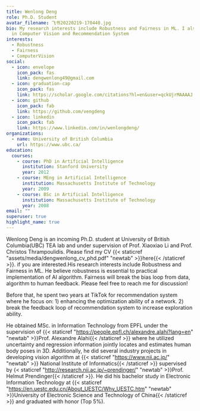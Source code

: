 ```yaml
---
title: Wenlong Deng
role: Ph.D. Student
avatar_filename: 飞书20220219-170440.jpg
bio: My research interests include Robustness and Fairness in ML. I also skilled
  in Computer Vision and Recommendation System
interests:
  - Robustness
  - Fairness
  - ComputerVision
social:
  - icon: envelope
    icon_pack: fas
    link: dengwenlong49@gmail.com
  - icon: graduation-cap
    icon_pack: fas
    link: https://scholar.google.com/citations?hl=en&user=qckUjrMAAAAJ
  - icon: github
    icon_pack: fab
    link: https://github.com/vengdeng
  - icon: linkedin
    icon_pack: fab
    link: https://www.linkedin.com/in/wenlongdeng/
organizations:
  - name: University of British Columbia
    url: https://www.ubc.ca/
education:
  courses:
    - course: PhD in Artificial Intelligence
      institution: Stanford University
      year: 2012
    - course: MEng in Artificial Intelligence
      institution: Massachusetts Institute of Technology
      year: 2009
    - course: BSc in Artificial Intelligence
      institution: Massachusetts Institute of Technology
      year: 2008
email: ""
superuser: true
highlight_name: true
---
```

Wenlong Deng is an incoming Ph.D. student at University of British Columbia(UBC) TEA lab and under supervision of Prof. Xiaoxiao Li and Prof. Christos Thrampoulidis. Please find my CV {{< staticref "assets/media/dengwenlong_cv_phd.pdf" "newtab" >}}here{{< /staticref >}}. if you are interested.His research interests include Robustness and Fairness in ML. He believe robustness is essential to practical implementation of AI algorithm. Fairness will break the bias loop from data, algorithm to human feedback. Please feel free to reach me for discussion!

Before that, he spent two years at TikTok for recommendation system where he focus on: 1) enhancing the optimization ability of a network. 2) break the feedback loop of recommendation system to increase exploration ability.

He obtained MSc. in Information Technology from EPFL under the supervision of {{< staticref "https://people.epfl.ch/alexandre.alahi?lang=en" "newtab" >}}Prof. Alexandre Alahi{{< /staticref >}}  where he utilized uncertainty and regression information jointly locates and estimates human body poses in 3D. Additionally, he did several industry projects in developing vision algorithm  at  {{< staticref "https://www.nii.ac.jp/" "newtab" >}} National Institute of Informatics{{< /staticref >}} supervised by [](https://people.epfl.ch/alexandre.alahi/?lang=en){< staticref "http://research.nii.ac.jp/~prendinger/" "newtab" >}}Prof. Helmut Prendinger{{< /staticref >}}. He did his bachelor study in Electronic Information Technology at {{< staticref "https://en.uestc.edu.cn/About_UESTC/Why_UESTC.htm" "newtab" >}}University of Electronic Science and Technology of China{{< /staticref >}} and graduated with honor (Top 5%).